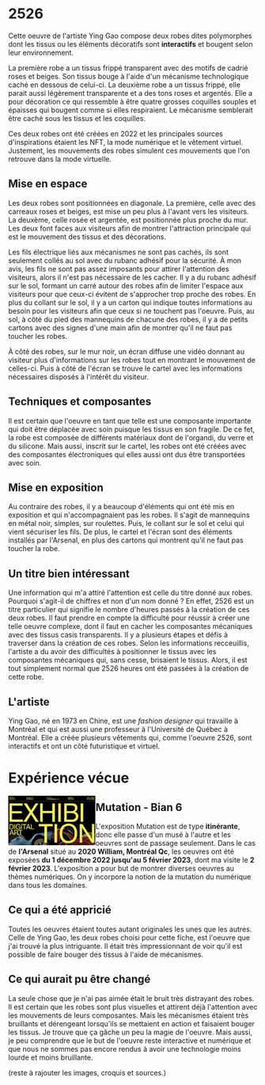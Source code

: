 # 2526

Cette oeuvre de l'artiste Ying Gao compose deux robes dites polymorphes dont les tissus ou les éléments décoratifs sont **interactifs** et bougent selon leur environnement.

La première robe a un tissus frippé transparent avec des motifs de cadrié roses et beiges. Son tissus bouge à l'aide d'un mécanisme technologique caché en dessous de celui-ci.
La deuxième robe a un tissus frippé, elle parait aussi légèrement transparente et a des tons roses et argentés. Elle a pour décoration ce qui ressemble à être quatre grosses coquilles souples et épaisses qui bougent comme si elles respiraient. Le mécanisme semblerait être caché sous les tissus et les coquilles.

Ces deux robes ont été créées en 2022 et les principales sources d'inspirations étaient les NFT, la mode numérique et le vêtement virtuel. Justement, les mouvements des robes simulent ces mouvements que l'on retrouve dans la mode virtuelle.

## Mise en espace

Les deux robes sont positionnées en diagonale. La première, celle avec des carreaux roses et beiges, est mise un peu plus à l'avant vers les visiteurs. La deuxème, celle rosée et argentée, est positionnée plus proche du mur. Les deux font faces aux visiteurs afin de montrer l'attraction principale qui est le mouvement des tissus et des décorations.

Les fils électrique liés aux mécanismes ne sont pas cachés, ils sont seulement collés au sol avec du rubanc adhésif pour la sécurité. À mon avis, les fils ne sont pas assez imposants pour attirer l'attention des visiteurs, alors il n'est pas nécessaire de les cacher. Il y a du rubanc adhésif sur le sol, formant un carré autour des robes afin de limiter l'espace aux visiteurs pour que ceux-ci évitent de s'approcher trop proche des robes. En plus du collant sur le sol, il y a un carton qui indique toutes informations au besoin pour les visiteurs afin que ceux si ne touchent pas l'oeuvre. Puis, au sol, à côté du pied des mannequins de chacune des robes, il y a de petits cartons avec des signes d'une main afin de montrer qu'il ne faut pas toucher les robes.

À côté des robes, sur le mur noir, un écran diffuse une vidéo donnant au visiteur plus d'informations sur les robes tout en montrant le mouvement de celles-ci. Puis à côté de l'écran se trouve le cartel avec les informations nécessaires disposés à l'intérêt du visiteur.

## Techniques et composantes

Il est certain que l'oeuvre en tant que telle est une composante importante qui doit être déplacée avec soin puisque les tissus en son fragile. De ce fet, la robe est composée de différents matériaux dont de l'organdi, du verre et du silicone. Mais aussi, inscrit sur le cartel, les robes ont été créées avec des composantes électroniques qui elles aussi ont dus être transportées avec soin. 

## Mise en exposition

Au contraire des robes, il y a beaucoup d'éléments qui ont été mis en exposition et qui n'accompagnaient pas les robes. Il s'agit de mannequins en métal noir, simples, sur roulettes. Puis, le collant sur le sol et celui qui vient sécuriser les fils. De plus, le cartel et l'écran sont des éléments installés par l'Arsenal, en plus des cartons qui montrent qu'il ne faut pas toucher la robe.

## Un titre bien intéressant

Une information qui m'a attiré l'attention est celle du titre donné aux robes. Pourquoi s'agit-il de chiffres et non d'un nom donné ? En effet, 2526 est un titre particulier qui signifie le nombre d'heures passés à la création de ces deux robes. Il faut prendre en compte la difficulté pour réussir à créer une telle oeuvre complexe, dont il faut en cacher les composantes mécaniques avec des tissus casis transparents. Il y a plusieurs étapes et défis à traverser dans la création de ces robes. Selon les informations recceuillis, l'artiste a du avoir des difficultés à positionner le tissus avec les composantes mécaniques qui, sans cesse, brisaient le tissus. Alors, il est tout simplement normal que 2526 heures ont été passées à la création de cette robe.

## L'artiste

Ying Gao, né en 1973 en Chine, est une *fashion designer* qui travaille à Montréal et qui est aussi une professeur à l'Université de Québec à Montréal. Elle a créée plusieurs vêtements qui, comme l'oeuvre 2526, sont interactifs et ont un côté futuristique et virtuel.


# Expérience vécue

<img width="35%" height="35%" align="left" src="https://github.com/KenzaElHarrif/H23_V13_inspirations_ELHARRIF/blob/main/BIAN/medias/BIAN_affiche_23-02-02.jpg">

## Mutation - Bian 6

L'exposition Mutation est de type **itinérante**, donc elle passe d'un musé à l'autre et les oeuvres sont de passage seulement. Dans le cas de **l'Arsenal** situé au **2020 William, Montréal Qc**, les oeuvres ont été exposées **du 1 décembre 2022 jusqu'au 5 février 2023**, dont ma visite le **2 février 2023**. L'exposition a pour but de montrer diverses oeuvres au thèmes numériques. On y incorpore la notion de la mutation du numérique dans tous les domaines.

## Ce qui a été appricié

Toutes les oeuvres étaient toutes autant originales les unes que les autres. Celle de Ying Gao, les deux robes choisi pour cette fiche, est l'oeuvre que j'ai trouvé la plus intriguante. Il était très impressionnant de voir qu'il est possible de faire bouger des tissus à l'aide de mécanismes.

## Ce qui aurait pu être changé

La seule chose que je n'ai pas aimée était le bruit très distrayant des robes. Il est certain que les robes sont plus visuelles et attirent déjà l'attention avec les mouvements de leurs composantes. Mais les mécanismes étaient très bruillants et dérengeant lorsqu'ils se mettaient en action et faisaient bouger les tissus. Je trouve que ça gâche un peu la magie de l'oeuvre. Mais aussi, je peu comprendre que le but de l'oeuvre reste interactive et numérique et que nous ne sommes pas encore rendus à avoir une technologie moins lourde et moins bruillante.


(reste à rajouter les images, croquis et sources.)
